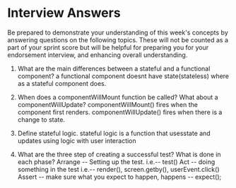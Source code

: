 # Interview Answers
Be prepared to demonstrate your understanding of this week's concepts by answering questions on the following topics. These will not be counted as a part of your sprint score but will be helpful for preparing you for your endorsement interview, and enhancing overall understanding.

1. What are the main differences between a stateful and a functional component?
    a functional component doesnt have state(stateless) where as a stateful component does.

2. When does a componentWillMount function be called? What about a componentWillUpdate?
    componentWillMount() fires when the component first renders.
    componentWillUpdate() fires when there is a change to state.

3. Define stateful logic.
    stateful logic is a function that usesstate and updates using logic with user interaction

4. What are the three step of creating a successful test? What is done in each phase?
    Arrange -- Setting up the test. i.e.-- test()
    Act -- doing something in the test i.e.-- render(), screen.getby(), userEvent.click()
    Assert -- make sure what you expect to happen, happens -- expect();

